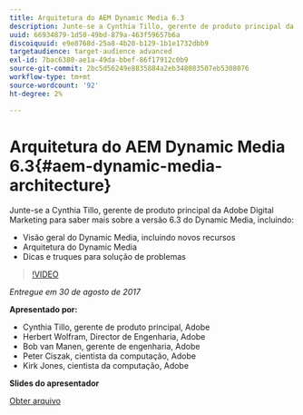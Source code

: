 ```yaml
---
title: Arquitetura do AEM Dynamic Media 6.3
description: Junte-se a Cynthia Tillo, gerente de produto principal da Adobe Digital Marketing para saber mais sobre a versão 6.3 do Dynamic Media.
uuid: 66934879-1d50-49bd-879a-463f59657b6a
discoiquuid: e9e8768d-25a8-4b20-b129-1b1e1732dbb9
targetaudience: target-audience advanced
exl-id: 7bac6380-ae1a-49da-bbef-86f17912c0b9
source-git-commit: 2bc5d56249e8835884a2eb348083507eb5308076
workflow-type: tm+mt
source-wordcount: '92'
ht-degree: 2%

---
```


# Arquitetura do AEM Dynamic Media 6.3{#aem-dynamic-media-architecture}

Junte-se a Cynthia Tillo, gerente de produto principal da Adobe Digital Marketing para saber mais sobre a versão 6.3 do Dynamic Media, incluindo:

* Visão geral do Dynamic Media, incluindo novos recursos
* Arquitetura do Dynamic Media
* Dicas e truques para solução de problemas

>[!VIDEO](https://video.tv.adobe.com/v/19570/?quality=9)

*Entregue em 30 de agosto de 2017*

**Apresentado por:**

* Cynthia Tillo, gerente de produto principal, Adobe
* Herbert Wolfram, Director de Engenharia, Adobe
* Bob van Manen, gerente de engenharia, Adobe
* Peter Ciszak, cientista da computação, Adobe
* Kirk Jones, cientista da computação, Adobe

**Slides do apresentador**

[Obter arquivo](assets/dynamicmedia83017.pdf)
<!--
[Get back to the Overview](https://helpx.adobe.com/experience-manager/kt/eseminars/gems/aem-index.html)
-->
